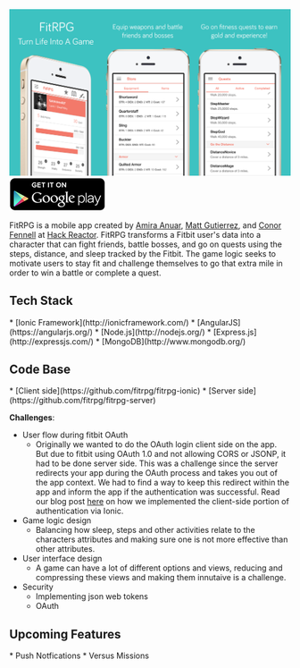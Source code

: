 <img src="/readme/github_promo.png"/>
<a href="https://play.google.com/store/apps/details?id=com.fatchickenstudios.fitrpg">
  <img alt="Get it on Google Play"
       src="readme/google_play.png" />
</a>

FitRPG is a mobile app created by [Amira Anuar](https://github.com/aellawind), [Matt Gutierrez](https://github.com/fatchicken007), and [Conor Fennell](https://github.com/conorfennell) at [Hack Reactor](http://www.hackreactor.com/). FitRPG transforms a Fitbit user's data into a character that can fight friends, battle bosses, and go on quests using the steps, distance, and sleep tracked by the Fitbit. The game logic seeks to motivate users to stay fit and challenge themselves to go that extra mile in order to win a battle or complete a quest.

<h2>Tech Stack</h2>
  * [Ionic Framework](http://ionicframework.com/)
  * [AngularJS](https://angularjs.org/)
  * [Node.js](http://nodejs.org/)
  * [Express.js](http://expressjs.com/)
  * [MongoDB](http://www.mongodb.org/) 

<h2>Code Base</h2>
  * [Client side](https://github.com/fitrpg/fitrpg-ionic)
  * [Server side](https://github.com/fitrpg/fitrpg-server)

<b>Challenges</b>:
  * User flow during fitbit OAuth  
    *  Originally we wanted to do the OAuth login client side on the app. But due to fitbit using OAuth 1.0 and not allowing CORS or JSONP, it had to be done server side. This was a challenge since the server redirects your app during the OAuth process and takes you out of the app context. We had to find a way to keep this redirect within the app and inform the app if the authentication was successful. Read our blog post [here](http://amiraanuar.com/mobile-authentication-in-ionic-with-oauth-through-external-apis-fitbit-pt-2-client/) on how we implemented the client-side portion of authentication via Ionic.
  * Game logic design
    * Balancing how sleep, steps and other activities relate to the characters attributes and making sure one is not more effective than other attributes.
  * User interface design
    * A game can have a lot of different options and views, reducing and compressing these views and making them innutaive is a challenge.
  * Security
    * Implementing json web tokens
    * OAuth

<h2>Upcoming Features</h2>
  * Push Notfications
  * Versus Missions
